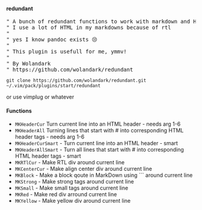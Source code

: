 #### redundant

<pre>
" A bunch of redundant functions to work with markdown and HTML
" I use a lot of HTML in my markdowns because of rtl
"
" yes I know pandoc exists 😒 
"
" This plugin is usefull for me, ymmv!
"
" By Wolandark
" https://github.com/wolandark/redundant
</pre>

```
git clone https://github.com/wolandark/redundant.git ~/.vim/pack/plugins/start/redundant
```
or use vimplug or whatever 

#### Functions

- `MKHeaderCur`  Turn current line into an HTML header - needs arg 1-6
- `MKHeaderAll` Turning lines that start with \# into corresponding HTML header tags - needs arg 1-6
- `MKHeaderCurSmart` -  Turn current line into an HTML header - smart
- `MKHeaderAllSmart` - Turn all lines that start with \# into corresponding HTML header tags - smart
- `MKRTlCur` - Make RTL div around current line
- `MKCenterCur` - Make align center div around current line
- `MKBlock` - Make a block qoute in MarkDown using \`\`\` around current line
- `MKStrong` - Make strong tags around current line
- `MKSmall` - Make small tags around current line
- `MKRed` - Make red div arround current line
- `MKYellow` - Make yellow div around current line
